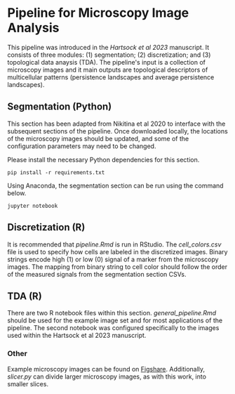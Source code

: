 # Pipeline for Microscopy Image Analysis

This pipeline was introduced in the *Hartsock et al 2023* manuscript. It consists of three modules: (1) segmentation; (2) discretization; and (3) topological data anaysis (TDA). The pipeline's input is a collection of microscopy images and it main outputs are topological descriptors of multicellular patterns (persistence landscapes and average persistence landscapes).

## Segmentation (Python)
This section has been adapted from Nikitina et al 2020 to interface with
the subsequent sections of the pipeline. Once downloaded locally, the
locations of the microscopy images should be updated, and some of the
configuration parameters may need to be changed.

Please install the necessary Python dependencies for this section.

```
pip install -r requirements.txt
```

Using Anaconda, the segmentation section can be run using the command below.

```
jupyter notebook
```

## Discretization (R)
It is recommended that *pipeline.Rmd* is run in RStudio. The *cell_colors.csv*
file is used to specify how cells are labeled in the discretized images. Binary
strings encode high (1) or low (0) signal of a marker from the microscopy images.
The mapping from binary string to cell color should follow the order of the
measured signals from the segmentation section CSVs.

## TDA (R)
There are two R notebook files within this section. *general_pipeline.Rmd* should
be used for the example image set and for most applications of the pipeline. The
second notebook was configured specifically to the images used within the Hartsock
et al 2023 manuscript.

### Other
Example microscopy images can be found on [Figshare](https://figshare.com/projects/TDA_Microscopy_Data/148855). 
Additionally, *slicer.py* can divide larger microscopy images, as with
this work, into smaller slices.
